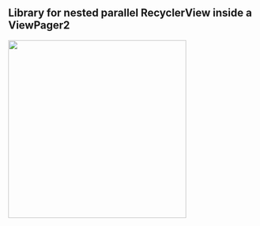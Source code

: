 ## Library for nested parallel RecyclerView inside a ViewPager2

<img align="left" src="https://github.com/iamlomas/NestedScrollableHost/blob/master/Demo%20gif/Nested%20scrollable%20demo.gif" height="360" />
